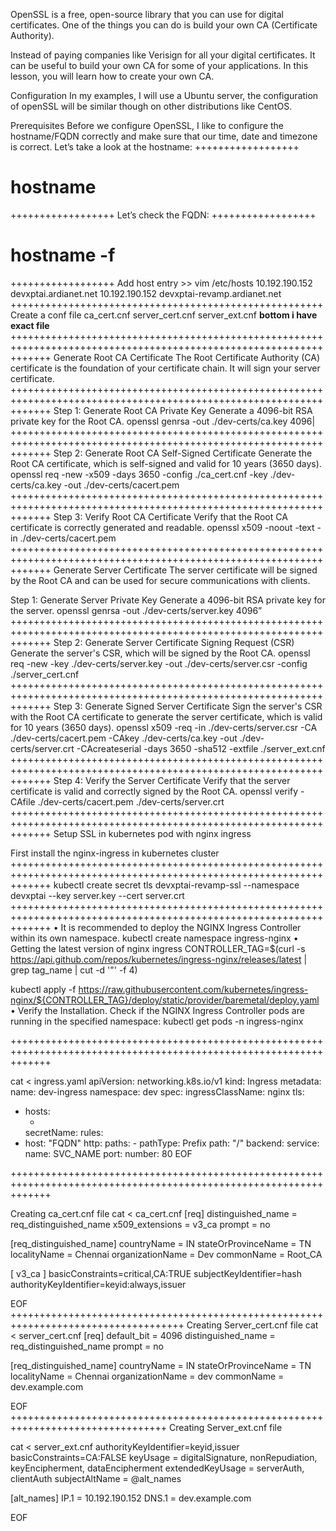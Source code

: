 OpenSSL is a free, open-source library that you can use for digital certificates. One of the things you can do is build your own CA (Certificate Authority).

Instead of paying companies like Verisign for all your digital certificates. It can be useful to build your own CA for some of your applications. In this lesson, you will learn how to create your own CA.

Configuration
In my examples, I will use a Ubuntu server, the configuration of openSSL will be similar though on other distributions like CentOS.

Prerequisites
Before we configure OpenSSL, I like to configure the hostname/FQDN correctly and make sure that our time, date and timezone is correct.
Let’s take a look at the hostname:
++++++++++++++++++
# hostname
++++++++++++++++++
Let’s check the FQDN:
++++++++++++++++++
# hostname -f
++++++++++++++++++
Add host entry >> 
vim /etc/hosts
10.192.190.152 devxptai.ardianet.net
10.192.190.152 devxptai-revamp.ardianet.net
++++++++++++++++++++++++++++++++++++++++++++++++++++++
Create a conf file 
ca_cert.cnf
server_cert.cnf
server_ext.cnf
**bottom i have exact file**
+++++++++++++++++++++++++++++++++++++++++++++++++++++++++++++++++++++++++++++++++++++++++++++++++++++++++++++++++++
Generate Root CA Certificate
The Root Certificate Authority (CA) certificate is the foundation of your certificate chain. It will sign your server certificate.
+++++++++++++++++++++++++++++++++++++++++++++++++++++++++++++++++++++++++++++++++++++++++++++++++++++++++++++++++++
Step 1: Generate Root CA Private Key
Generate a 4096-bit RSA private key for the Root CA.
openssl genrsa -out ./dev-certs/ca.key 4096|
+++++++++++++++++++++++++++++++++++++++++++++++++++++++++++++++++++++++++++++++++++++++++++++++++++++++++++++++++++
Step 2: Generate Root CA Self-Signed Certificate
Generate the Root CA certificate, which is self-signed and valid for 10 years (3650 days).
openssl req -new -x509 -days 3650 -config ./ca_cert.cnf -key ./dev-certs/ca.key -out ./dev-certs/cacert.pem
+++++++++++++++++++++++++++++++++++++++++++++++++++++++++++++++++++++++++++++++++++++++++++++++++++++++++++++++++++
Step 3: Verify Root CA Certificate
Verify that the Root CA certificate is correctly generated and readable.
openssl x509 -noout -text -in ./dev-certs/cacert.pem
+++++++++++++++++++++++++++++++++++++++++++++++++++++++++++++++++++++++++++++++++++++++++++++++++++++++++++++++++++
Generate Server Certificate
The server certificate will be signed by the Root CA and can be used for secure communications with clients.

Step 1: Generate Server Private Key
Generate a 4096-bit RSA private key for the server.
openssl genrsa -out ./dev-certs/server.key 4096”
+++++++++++++++++++++++++++++++++++++++++++++++++++++++++++++++++++++++++++++++++++++++++++++++++++++++++++++++++++
Step 2: Generate Server Certificate Signing Request (CSR)
Generate the server's CSR, which will be signed by the Root CA.
openssl req -new -key ./dev-certs/server.key -out ./dev-certs/server.csr -config ./server_cert.cnf
+++++++++++++++++++++++++++++++++++++++++++++++++++++++++++++++++++++++++++++++++++++++++++++++++++++++++++++++++++
Step 3: Generate Signed Server Certificate
Sign the server's CSR with the Root CA certificate to generate the server certificate, which is valid for 10 years (3650 days).
openssl x509 -req -in ./dev-certs/server.csr -CA ./dev-certs/cacert.pem -CAkey ./dev-certs/ca.key -out ./dev-certs/server.crt -CAcreateserial -days 3650 -sha512 -extfile ./server_ext.cnf
+++++++++++++++++++++++++++++++++++++++++++++++++++++++++++++++++++++++++++++++++++++++++++++++++++++++++++++++++++
Step 4: Verify the Server Certificate
Verify that the server certificate is valid and correctly signed by the Root CA.
openssl verify -CAfile ./dev-certs/cacert.pem ./dev-certs/server.crt
+++++++++++++++++++++++++++++++++++++++++++++++++++++++++++++++++++++++++++++++++++++++++++++++++++++++++++++++++++
Setup SSL in kubernetes pod with nginx ingress

First install the nginx-ingress in kubernetes cluster
+++++++++++++++++++++++++++++++++++++++++++++++++++++++++++++++++++++++++++++++++++++++++++++++++++++++++++++++++++
kubectl create secret tls devxptai-revamp-ssl --namespace devxptai --key server.key --cert server.crt
+++++++++++++++++++++++++++++++++++++++++++++++++++++++++++++++++++++++++++++++++++++++++++++++++++++++++++++++++++
•	It is recommended to deploy the NGINX Ingress Controller within its own namespace.
   kubectl create namespace ingress-nginx
•	Getting the latest version of nginx ingress
 CONTROLLER_TAG=$(curl -s https://api.github.com/repos/kubernetes/ingress-nginx/releases/latest | grep tag_name | cut -d '"' -f 4)

kubectl apply -f https://raw.githubusercontent.com/kubernetes/ingress-nginx/${CONTROLLER_TAG}/deploy/static/provider/baremetal/deploy.yaml
•	Verify the Installation.
Check if the NGINX Ingress Controller pods are running in the specified namespace:
    kubectl get pods -n ingress-nginx

+++++++++++++++++++++++++++++++++++++++++++++++++++++++++++++++++++++++++++++++++++++++++++++++++++++++++++++++++++

cat <<EOF >  ingress.yaml
apiVersion: networking.k8s.io/v1
kind: Ingress
metadata:
  name: dev-ingress
  namespace: dev
spec:
  ingressClassName: nginx
  tls:
  - hosts:
    - <FQDN>
    secretName: <SSLSECRET NAME>
  rules:
  - host: "FQDN"
    http:
      paths:
        - pathType: Prefix
          path: "/"
          backend:
            service:
              name: SVC_NAME
              port:
                number: 80
EOF

+++++++++++++++++++++++++++++++++++++++++++++++++++++++++++++++++++++++++++++++++++++++++++++++++++++++++++++++++++


Creating ca_cert.cnf file
cat <<EOF > ca_cert.cnf
[req]
distinguished_name = req_distinguished_name
x509_extensions = v3_ca
prompt = no

[req_distinguished_name]
countryName             = IN
stateOrProvinceName     = TN
localityName            = Chennai
organizationName        = Dev
commonName              = Root_CA

[ v3_ca ]
basicConstraints=critical,CA:TRUE
subjectKeyIdentifier=hash
authorityKeyIdentifier=keyid:always,issuer 

EOF
++++++++++++++++++++++++++++++++++++++++++++++++++++++++++++++++++++++++++++++++++++
Creating Server_cert.cnf file
cat <<EOF > server_cert.cnf
[req]
default_bit = 4096
distinguished_name = req_distinguished_name
prompt = no

[req_distinguished_name]
countryName             = IN
stateOrProvinceName     = TN
localityName            = Chennai
organizationName        = dev
commonName              = dev.example.com
 
EOF 
+++++++++++++++++++++++++++++++++++++++++++++++++++++++++++++++++++++++++++++++++
Creating Server_ext.cnf file

cat <<EOF > server_ext.cnf
authorityKeyIdentifier=keyid,issuer
basicConstraints=CA:FALSE
keyUsage = digitalSignature, nonRepudiation, keyEncipherment, dataEncipherment
extendedKeyUsage = serverAuth, clientAuth
subjectAltName = @alt_names

[alt_names]
IP.1 = 10.192.190.152
DNS.1 = dev.example.com 

EOF
